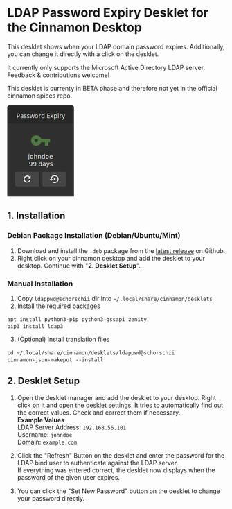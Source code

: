 # LDAP Password Expiry Desklet for the Cinnamon Desktop
This desklet shows when your LDAP domain password expires. Additionally, you can change it directly with a click on the desklet.

It currently only supports the Microsoft Active Directory LDAP server. Feedback & contributions welcome!

This desklet is currenty in BETA phase and therefore not yet in the official cinnamon spices repo.

![Screenshot](https://raw.githubusercontent.com/schorschii/ldappwd-desklet/master/ldappwd%40schorschii/img/screenshot.png)

## 1. Installation
### Debian Package Installation (Debian/Ubuntu/Mint)
1. Download and install the `.deb` package from the [latest release](https://github.com/schorschii/ldappwd-desklet/releases) on Github.
2. Right click on your cinnamon desktop and add the desklet to your desktop. Continue with "**2. Desklet Setup**".

### Manual Installation
1. Copy `ldappwd@schorschii` dir into `~/.local/share/cinnamon/desklets`
2. Install the required packages
```
apt install python3-pip python3-gssapi zenity
pip3 install ldap3
```
3. (Optional) Install translation files
```
cd ~/.local/share/cinnamon/desklets/ldappwd@schorschii
cinnamon-json-makepot --install
```

## 2. Desklet Setup
1. Open the desklet manager and add the desklet to your desktop. Right click on it and open the desklet settings. It tries to automatically find out the correct values. Check and correct them if necessary.  
**Example Values**  
LDAP Server Address: `192.168.56.101`  
Username: `johndoe`  
Domain: `example.com`  

2. Click the "Refresh" Button on the desklet and enter the password for the LDAP bind user to authenticate against the LDAP server.  
If everything was entered correct, the desklet now displays when the password of the given user expires.

3. You can click the "Set New Password" button on the desklet to change your password directly.
